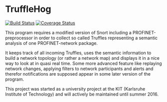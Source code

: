 # TruffleHog

[![Build Status](https://travis-ci.org/TruffleHog/TruffleHog.svg?branch=master)](https://travis-ci.org/TruffleHog/TruffleHog) [![Coverage Status](https://coveralls.io/repos/github/TruffleHog/TruffleHog/badge.svg)](https://coveralls.io/github/TruffleHog/TruffleHog)

This program requires a modified version of Snort including a PROFINET-preprocessor in order to collect so called Truffles representing a semantic analysis of one PROFINET-network package. 

It keeps track of all incoming Truffles, uses the semantic information to build a network topology (or rather a network map) and displays it in a nice way to look at in quasi real time. Some more advanced feature like replaying network changes, applying filters to network participants and alerts and therefor notifications are supposed appear in some later version of the program. 

This project was started as a university project at the KIT (Karlsruhe Institute of Technology) and will actively be maintained until summer 2016. 
